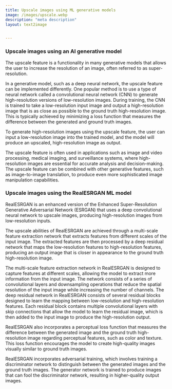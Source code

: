 ```yaml
---
title: Upscale images using ML generative models
image: /images/upscale.webp
description: "meta description"
layout: text2image


---
```


### Upscale images using an AI generative model

The upscale feature is a functionality in many generative models that allows the user to increase the resolution of an image, often referred to as super-resolution.

In a generative model, such as a deep neural network, the upscale feature can be implemented differently. One popular method is to use a type of neural network called a convolutional neural network (CNN) to generate high-resolution versions of low-resolution images.
During training, the CNN is trained to take a low-resolution input image and output a high-resolution image that is as close as possible to the ground truth high-resolution image. This is typically achieved by minimizing a loss function that measures the difference between the generated and ground truth images.

To generate high-resolution images using the upscale feature, the user can input a low-resolution image into the trained model, and the model will produce an upscaled, high-resolution image as output.

The upscale feature is often used in applications such as image and video processing, medical imaging, and surveillance systems, where high-resolution images are essential for accurate analysis and decision-making. The upscale feature can be combined with other generative features, such as image-to-image translation, to produce even more sophisticated image manipulation capabilities.

### Upscale images using the RealESRGAN ML model

RealESRGAN is an enhanced version of the Enhanced Super-Resolution Generative Adversarial Network (ESRGAN) that uses a deep convolutional neural network to upscale images, producing high-resolution images from low-resolution inputs.

The upscale abilities of RealESRGAN are achieved through a multi-scale feature extraction network that extracts features from different scales of the input image. The extracted features are then processed by a deep residual network that maps the low-resolution features to high-resolution features, producing an output image that is closer in appearance to the ground truth high-resolution image.

The multi-scale feature extraction network in RealESRGAN is designed to capture features at different scales, allowing the model to extract more information from the input image. The network consists of a series of convolutional layers and downsampling operations that reduce the spatial resolution of the input image while increasing the number of channels.
The deep residual network in RealESRGAN consists of several residual blocks designed to learn the mapping between low-resolution and high-resolution features. Each residual block contains multiple convolutional layers with skip connections that allow the model to learn the residual image, which is then added to the input image to produce the high-resolution output.

RealESRGAN also incorporates a perceptual loss function that measures the difference between the generated image and the ground truth high-resolution image regarding perceptual features, such as color and texture. This loss function encourages the model to create high-quality images visually similar to ground truth images.

RealESRGAN incorporates adversarial training, which involves training a discriminator network to distinguish between the generated images and the ground truth images. The generator network is trained to produce images that can fool the discriminator network, resulting in higher-quality output images.
